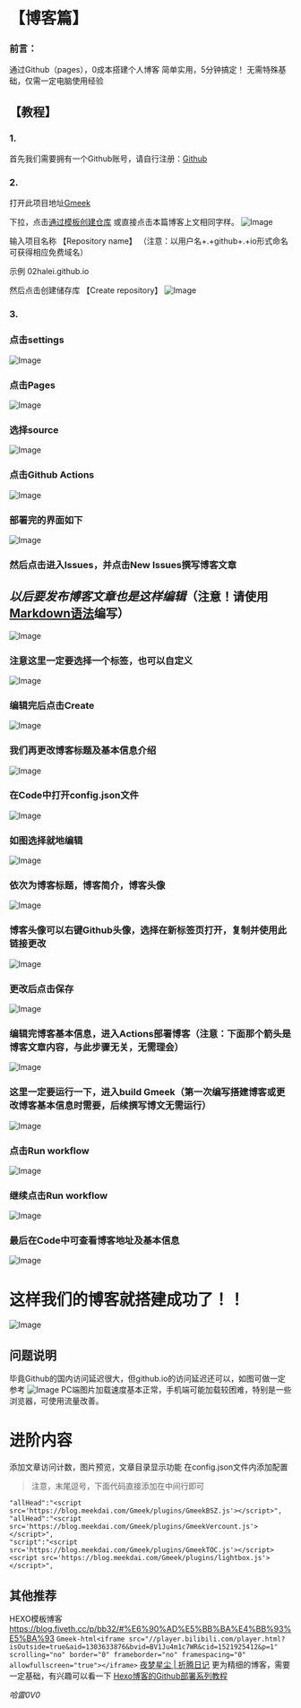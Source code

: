 # 【博客篇】
### 前言：
通过Github（pages），0成本搭建个人博客
简单实用，5分钟搞定！
无需特殊基础，仅需一定电脑使用经验
## 【教程】
### 1.
首先我们需要拥有一个Github账号，请自行注册：[Github](http://github.com)

### 2.
打开此项目地址[Gmeek](https://github.com/Meekdai/Gmeek)

下拉，点击[通过模板创建仓库](https://github.com/new?template_name=Gmeek-template&template_owner=Meekdai)
或直接点击本篇博客上文相同字样。
![Image](https://github.com/user-attachments/assets/903b755b-5bb7-43ab-ad77-73a5ab03c250)

输入项目名称 【Repository name】
（注意：以用户名+.+github+.+io形式命名可获得相应免费域名）

示例  02halei.github.io

然后点击创建储存库 【Create repository】
![Image](https://github.com/user-attachments/assets/5a984a98-b933-4e49-9bf4-b05793d44634)

### 3.
### 点击**settings**
![Image](https://github.com/user-attachments/assets/bb2b13bb-fe67-4bc6-aca3-b34d56639194)

### 点击**Pages**
![Image](https://github.com/user-attachments/assets/62322ddd-5c2f-4fc3-8e80-b600a031cf99)

### 选择**source**
![Image](https://github.com/user-attachments/assets/89d376ff-df94-45cd-a97d-f1bb9cc7a7da)

### 点击**Github Actions**
![Image](https://github.com/user-attachments/assets/3c9e695f-b76c-432c-9d44-791605438775)

### 部署完的界面如下
![Image](https://github.com/user-attachments/assets/7bc9decf-8d3b-4331-a99b-26d5f4de1c75)

### 然后点击进入**Issues**，并点击**New Issues**撰写博客文章
## _以后要发布博客文章也是这样编辑_（注意！请使用[Markdown语法](https://markdown.com.cn/basic-syntax/)编写）
![Image](https://github.com/user-attachments/assets/aef382bc-08d4-4e8b-8b95-c21d2faecbbd)

### 注意这里一定要选择一个标签，也可以自定义
![Image](https://github.com/user-attachments/assets/57ad1c7e-1279-499e-b2b6-fa7c830101a1)

### 编辑完后点击**Create**
![Image](https://github.com/user-attachments/assets/bf2611a1-8073-43c0-b167-68cf5b86f9eb)

### 我们再更改博客标题及基本信息介绍
![Image](https://github.com/user-attachments/assets/5cf355c8-ad77-4069-a2d9-a2a3508c8e9a)

### 在**Code**中打开**config.json**文件
![Image](https://github.com/user-attachments/assets/3197ad70-e32d-4369-9860-689264bddf1a)

### 如图选择就地编辑
![Image](https://github.com/user-attachments/assets/2c4fac2d-ad37-4783-850f-8ef980073d0e)

### 依次为博客标题，博客简介，博客头像
![Image](https://github.com/user-attachments/assets/d578ac97-2320-4a34-a9e9-63d5e908036e)

### 博客头像可以右键Github头像，选择在新标签页打开，复制并使用此链接更改
![Image](https://github.com/user-attachments/assets/806a3fad-7583-4862-a505-a237422c5d29)

### 更改后点击保存
![Image](https://github.com/user-attachments/assets/355fc487-d1e0-4406-bc9d-05c142fc14e7)

### 编辑完博客基本信息，进入**Actions**部署博客（注意：下面那个箭头是博客文章内容，与此步骤无关，无需理会）
![Image](https://github.com/user-attachments/assets/d2657435-7a26-4c6a-a6c6-4cda20ed2271)

### 这里一定要运行一下，进入**build Gmeek**（第一次编写搭建博客或更改博客基本信息时需要，后续撰写博文无需运行）
![Image](https://github.com/user-attachments/assets/8cfffba0-11af-480e-b0fd-2dfef538fed9)

### 点击**Run workflow**
![Image](https://github.com/user-attachments/assets/d9fef5aa-2f12-42e4-9531-101897fd5360)

### 继续点击**Run workflow**
![Image](https://github.com/user-attachments/assets/7250aca1-b0e0-42e8-a377-1712d70ed9b6)

### 最后在**Code**中可查看**博客地址及基本信息**
![Image](https://github.com/user-attachments/assets/0c567f4a-8b5f-4f6c-b345-1b1d0492d3f4)

# 这样我们的博客就搭建成功了！！
![Image](https://github.com/user-attachments/assets/d611e9b4-2b08-4fe5-9673-0237f7e55f43)

## 问题说明
毕竟Github的国内访问延迟很大，但github.io的访问延迟还可以，如图可做一定参考
![Image](https://github.com/user-attachments/assets/cd4adb49-f85b-4821-8bfc-f328091f6338)
PC端图片加载速度基本正常，手机端可能加载较困难，特别是一些浏览器，可使用流量改善。


# 进阶内容
添加文章访问计数，图片预览，文章目录显示功能
在config.json文件内添加配置
> 注意，末尾逗号，下面代码直接添加在中间行即可
```
"allHead":"<script src='https://blog.meekdai.com/Gmeek/plugins/GmeekBSZ.js'></script>",
"allHead":"<script src='https://blog.meekdai.com/Gmeek/plugins/GmeekVercount.js'></script>",
"script":"<script src='https://blog.meekdai.com/Gmeek/plugins/GmeekTOC.js'></script><script src='https://blog.meekdai.com/Gmeek/plugins/lightbox.js'></script>",
```

## 其他推荐   
HEXO模板博客
https://blog.fiveth.cc/p/bb32/#%E6%90%AD%E5%BB%BA%E4%BB%93%E5%BA%93
`Gmeek-html<iframe src="//player.bilibili.com/player.html?isOutside=true&aid=1303633876&bvid=BV1Ju4m1c7WR&cid=1521925412&p=1" scrolling="no" border="0" frameborder="no" framespacing="0" allowfullscreen="true"></iframe>`
 [夜梦星尘 | 折腾日记](https://tech.yemengstar.com/)
更为精细的博客，需要一定基础，有兴趣可以看一下
[Hexo博客的Github部署系列教程](https://tech.yemengstar.com/hexo-tutorial-deploy-githubpages-beginner/)


_哈雷0V0_


